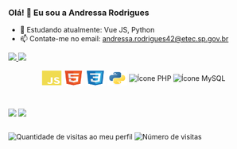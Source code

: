 ### Olá! 👋 Eu sou a Andressa Rodrigues

- 🌱 Estudando atualmente: Vue JS, Python
- 📫 Contate-me no email: andressa.rodrigues42@etec.sp.gov.br

<div>
  <a href="https://github.com/AndressaRodriguess">
    <img height="180em" src="https://github-readme-stats.vercel.app/api?username=AndressaRodriguess&show_icons=true&theme=radical&include_all_commits=true&count_private=true"/>
  </a>
  <a href="https://github.com/AndressaRodriguess">
    <img height="180em" src="https://github-readme-stats.vercel.app/api/top-langs/?username=AndressaRodriguess&layout=compact&langs_count=7&theme=radical"/>
  </a>
</div>
<br>
<div style="display: inline_block" align="center">
  <img align="center" alt="Ícone Js" height="30" width="40" src="https://raw.githubusercontent.com/devicons/devicon/master/icons/javascript/javascript-plain.svg" />
  <img align="center" alt="Ícone HTML" height="30" width="40" src="https://raw.githubusercontent.com/devicons/devicon/master/icons/html5/html5-original.svg" />
  <img align="center" alt="Ícone CSS" height="30" width="40" src="https://raw.githubusercontent.com/devicons/devicon/master/icons/css3/css3-original.svg" />
  <img align="center" alt="Ícone Python" height="30" width="40" src="https://raw.githubusercontent.com/devicons/devicon/master/icons/python/python-original.svg" />
  <img align="center" alt="Ícone PHP" height="30" width="40" src="https://www.php.net/images/logos/new-php-logo.svg" />
  <img align="center" alt="Ícone MySQL" height="30" width="40" src="https://www.vectorlogo.zone/logos/mysql/mysql-official.svg" />
</div>

##

<div> <br>
  <a href = "mailto:r.andressa268@gmail.com"><img src="https://img.shields.io/badge/-Gmail-%23333?style=for-the-badge&logo=gmail&logoColor=white" target="_blank"></a>
  <a href="https://www.linkedin.com/in/andressa--rodrigues" target="_blank"><img src="https://img.shields.io/badge/-LinkedIn-%230077B5?style=for-the-badge&logo=linkedin&logoColor=white" target="_blank"></a>  
</div>

##

<div>
    <img alt="Quantidade de visitas ao meu perfil" height="25" src="https://img.shields.io/badge/-Quantidade%20de%20visitas%20ao%20meu%20perfil%3A-success" />
    <img alt="Número de visitas" height="25" width="200" src="https://profile-counter.glitch.me/AndressaRodriguess/count.svg" />
</div>
